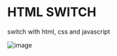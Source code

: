 # HTML SWITCH
switch with html, css and javascript

![image](https://github.com/dev-vhungitm/html-switch/assets/173299196/ba8d8471-42fb-4d22-997d-f9815ca6b02b)
